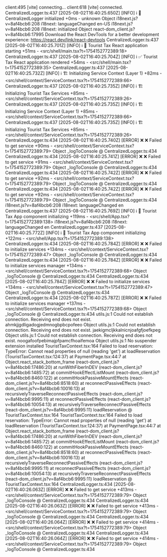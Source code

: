 client:495 [vite] connecting...
client:618 [vite] connected.
CentralizedLogger.ts:437 [2025-08-02T16:40:25.650Z] [INFO] ℹ️ 📝 CentralizedLogger initialized +0ms - unknown Object
i18next.js?v=8af4bcb6:208 i18next: languageChanged en-US
i18next.js?v=8af4bcb6:208 i18next: initialized Object
react-dom_client.js?v=8af4bcb6:17995 Download the React DevTools for a better development experience: https://react.dev/link/react-devtools
CentralizedLogger.ts:437 [2025-08-02T16:40:25.701Z] [INFO] ℹ️ 🚀 Tourist Tax React application starting +51ms - <src/shell/main.tsx?t=1754152772389:18>
CentralizedLogger.ts:437 [2025-08-02T16:40:25.704Z] [INFO] ℹ️ ✅ Tourist Tax React application rendered +54ms - <src/shell/main.tsx?t=1754152772389:35>
CentralizedLogger.ts:437 [2025-08-02T16:40:25.732Z] [INFO] ℹ️ 🏗️ Initializing Service Context (Layer 1) +82ms - <src/shell/context/ServiceContext.tsx?t=1754152772389:66>
CentralizedLogger.ts:437 [2025-08-02T16:40:25.735Z] [INFO] ℹ️ 🏗️ Initializing Tourist Tax Services +85ms - <src/shell/context/ServiceContext.tsx?t=1754152772389:26>
CentralizedLogger.ts:437 [2025-08-02T16:40:25.735Z] [INFO] ℹ️ 🏗️ Initializing Service Context (Layer 1) +85ms - <src/shell/context/ServiceContext.tsx?t=1754152772389:66>
CentralizedLogger.ts:437 [2025-08-02T16:40:25.735Z] [INFO] ℹ️ 🏗️ Initializing Tourist Tax Services +85ms - <src/shell/context/ServiceContext.tsx?t=1754152772389:26>
CentralizedLogger.ts:434 [2025-08-02T16:40:25.740Z] [ERROR] ❌ ❌ Failed to get service +90ms - <src/shell/context/ServiceContext.tsx?t=1754152772389:79> Object
_logToConsole @ CentralizedLogger.ts:434
CentralizedLogger.ts:434 [2025-08-02T16:40:25.741Z] [ERROR] ❌ ❌ Failed to get service +91ms - <src/shell/context/ServiceContext.tsx?t=1754152772389:79> Object
_logToConsole @ CentralizedLogger.ts:434
CentralizedLogger.ts:434 [2025-08-02T16:40:25.742Z] [ERROR] ❌ ❌ Failed to get service +92ms - <src/shell/context/ServiceContext.tsx?t=1754152772389:79> Object
_logToConsole @ CentralizedLogger.ts:434
CentralizedLogger.ts:434 [2025-08-02T16:40:25.742Z] [ERROR] ❌ ❌ Failed to get service +92ms - <src/shell/context/ServiceContext.tsx?t=1754152772389:79> Object
_logToConsole @ CentralizedLogger.ts:434
i18next.js?v=8af4bcb6:208 i18next: languageChanged en
CentralizedLogger.ts:437 [2025-08-02T16:40:25.769Z] [INFO] ℹ️ 🚀 Tourist Tax App component initializing +119ms - <src/shell/App.tsx?t=1754152772389:138>
i18next.js?v=8af4bcb6:208 i18next: languageChanged en
CentralizedLogger.ts:437 [2025-08-02T16:40:25.772Z] [INFO] ℹ️ 🚀 Tourist Tax App component initializing +122ms - <src/shell/App.tsx?t=1754152772389:138>
CentralizedLogger.ts:434 [2025-08-02T16:40:25.784Z] [ERROR] ❌ ❌ Failed to initialize services +134ms - <src/shell/context/ServiceContext.tsx?t=1754152772389:47> Object
_logToConsole @ CentralizedLogger.ts:434
CentralizedLogger.ts:434 [2025-08-02T16:40:25.784Z] [ERROR] ❌ ❌ Failed to initialize services manager +134ms - <src/shell/context/ServiceContext.tsx?t=1754152772389:68> Object
_logToConsole @ CentralizedLogger.ts:434
CentralizedLogger.ts:434 [2025-08-02T16:40:25.784Z] [ERROR] ❌ ❌ Failed to initialize services +134ms - <src/shell/context/ServiceContext.tsx?t=1754152772389:47> Object
_logToConsole @ CentralizedLogger.ts:434
CentralizedLogger.ts:434 [2025-08-02T16:40:25.787Z] [ERROR] ❌ ❌ Failed to initialize services manager +137ms - <src/shell/context/ServiceContext.tsx?t=1754152772389:68> Object
_logToConsole @ CentralizedLogger.ts:434
utils.js:1 Could not establish connection. Receiving end does not exist. ahmkjjgdligadogjedmnogbpbcpofeeo Object
utils.js:1 Could not establish connection. Receiving end does not exist. jaekigmcljkkalnicnjoafgfjoefkpeg Object
utils.js:1 Could not establish connection. Receiving end does not exist. noogafoofpebimajpfpamcfhoaifemoa Object
utils.js:1 No suspender extension installed
TouristTaxContext.tsx:164 Failed to load reservation: TypeError: Cannot read properties of null (reading 'get')
    at loadReservation (TouristTaxContext.tsx:124:37)
    at PaymentPage.tsx:44:7
    at Object.react_stack_bottom_frame (react-dom_client.js?v=8af4bcb6:17486:20)
    at runWithFiberInDEV (react-dom_client.js?v=8af4bcb6:1485:72)
    at commitHookEffectListMount (react-dom_client.js?v=8af4bcb6:8460:122)
    at commitHookPassiveMountEffects (react-dom_client.js?v=8af4bcb6:8518:60)
    at reconnectPassiveEffects (react-dom_client.js?v=8af4bcb6:10016:13)
    at recursivelyTraverseReconnectPassiveEffects (react-dom_client.js?v=8af4bcb6:9995:11)
    at reconnectPassiveEffects (react-dom_client.js?v=8af4bcb6:10054:13)
    at recursivelyTraverseReconnectPassiveEffects (react-dom_client.js?v=8af4bcb6:9995:11)
loadReservation @ TouristTaxContext.tsx:164
TouristTaxContext.tsx:164 Failed to load reservation: TypeError: Cannot read properties of null (reading 'get')
    at loadReservation (TouristTaxContext.tsx:124:37)
    at PaymentPage.tsx:44:7
    at Object.react_stack_bottom_frame (react-dom_client.js?v=8af4bcb6:17486:20)
    at runWithFiberInDEV (react-dom_client.js?v=8af4bcb6:1485:72)
    at commitHookEffectListMount (react-dom_client.js?v=8af4bcb6:8460:122)
    at commitHookPassiveMountEffects (react-dom_client.js?v=8af4bcb6:8518:60)
    at reconnectPassiveEffects (react-dom_client.js?v=8af4bcb6:10016:13)
    at recursivelyTraverseReconnectPassiveEffects (react-dom_client.js?v=8af4bcb6:9995:11)
    at reconnectPassiveEffects (react-dom_client.js?v=8af4bcb6:10054:13)
    at recursivelyTraverseReconnectPassiveEffects (react-dom_client.js?v=8af4bcb6:9995:11)
loadReservation @ TouristTaxContext.tsx:164
CentralizedLogger.ts:434 [2025-08-02T16:40:26.063Z] [ERROR] ❌ ❌ Failed to get service +413ms - <src/shell/context/ServiceContext.tsx?t=1754152772389:79> Object
_logToConsole @ CentralizedLogger.ts:434
CentralizedLogger.ts:434 [2025-08-02T16:40:26.063Z] [ERROR] ❌ ❌ Failed to get service +413ms - <src/shell/context/ServiceContext.tsx?t=1754152772389:79> Object
_logToConsole @ CentralizedLogger.ts:434
CentralizedLogger.ts:434 [2025-08-02T16:40:26.064Z] [ERROR] ❌ ❌ Failed to get service +414ms - <src/shell/context/ServiceContext.tsx?t=1754152772389:79> Object
_logToConsole @ CentralizedLogger.ts:434
CentralizedLogger.ts:434 [2025-08-02T16:40:26.064Z] [ERROR] ❌ ❌ Failed to get service +414ms - <src/shell/context/ServiceContext.tsx?t=1754152772389:79> Object
_logToConsole @ CentralizedLogger.ts:434
